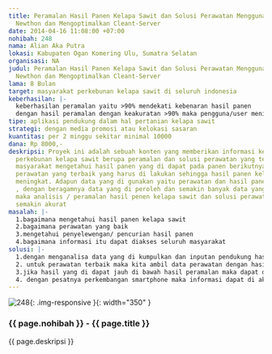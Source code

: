 ```yaml
---
title: Peramalan Hasil Panen Kelapa Sawit dan Solusi Perawatan Menggunakan Metode
  Newthon dan Mengoptimalkan Cleant-Server
date: 2014-04-16 11:08:00 +07:00
nohibah: 248
nama: Alian Aka Putra
lokasi: Kabupaten Ogan Komering Ulu, Sumatra Selatan
organisasi: NA
judul: Peramalan Hasil Panen Kelapa Sawit dan Solusi Perawatan Menggunakan Metode
  Newthon dan Mengoptimalkan Cleant-Server
lama: 8 Bulan
target: masyarakat perkebunan kelapa sawit di seluruh indonesia
keberhasilan: |-
  keberhasilan peramalan yaitu >90% mendekati kebenaran hasil panen
  dengan hasil peramalan dengan keakuratan >90% maka pengguna/user meningkat
tipe: aplikasi pendukung dalam hal pertanian kelapa sawit
strategi: dengan media promosi atau kelokasi sasaran
kuantitas: per 2 minggu sekitar minimal 10000
dana: Rp 8000,-
deskripsi: Proyek ini adalah sebuah konten yang memberikan informasi kepada masyarakat
  perkebunan kelapa sawit berupa peramalan dan solusi perawatan yang terbaik sehingga
  masyarakat mengetahui hasil panen yang di dapat pada panen berikutnya dan bagaimana
  perawatan yang terbaik yang harus di lakukan sehingga hasil panen kelapa sawit masyarakat
  meningkat. Adapun data yang di gunakan yaitu perawatan dan hasil panen dari masyarakat
  , dengan beragamnya data yang di peroleh dan semakin banyak data yang di peroleh
  maka analisis / peramalan hasil penen kelapa sawit dan solusi perawatan terbaiknya
  semakin akurat
masalah: |-
  1.bagaimana mengetahui hasil panen kelapa sawit
  2.bagaimana perawatan yang baik
  3.mengetahui penyelewengan/ pencurian hasil panen
  4.bagaimana informasi itu dapat diakses seluruh masyarakat
solusi: |-
  1.dengan menganalisa data yang di kumpulkan dan inputan pendukung hasil panen kelapa sawit di hitung dengan mengunakan metode newton rhapson maka kita dapat mengeta hasil panen yang akan di dapat
  2. untuk perawatan terbaik maka kita ambil data perawatan dengan hasil terbaik
  3.jika hasil yang di dapat jauh di bawah hasil peramalan maka dapat di simpulkan bahwa terdapat penyelewengan atau pencurian kelapa sawit (ini berlaku setelah selesai uji coba)
  4. dengan pesatnya perkembangan smartphone maka informasi dapat di akses semua masyarakat perkebunan
---
```


![248](/static/img/hibahcms/248.png){: .img-responsive }{: width="350" }

### {{ page.nohibah }} - {{ page.title }}

{{ page.deskripsi }}

